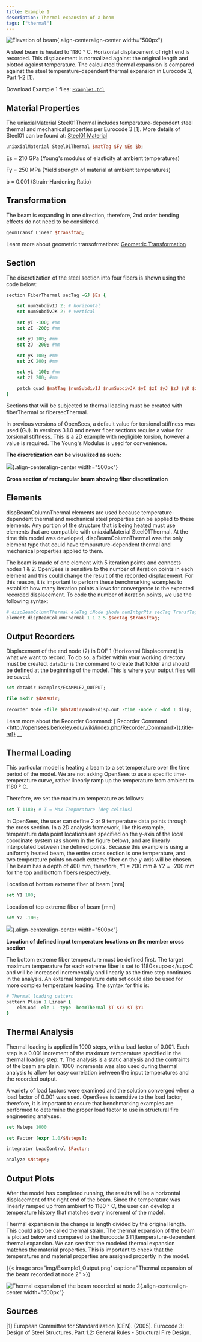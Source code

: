 ```yaml
---
title: Example 1
description: Thermal expansion of a beam
tags: ["thermal"]
---
```



![Elevation of beam](img/Example1_fig1.png){.align-centeralign-center width="500px"}

A steel beam is heated to 1180 &deg; C. Horizontal
displacement of right end is recorded. This displacement is normalized
against the original length and plotted against temperature. The
calculated thermal expansion is compared against the steel
temperature-dependent thermal expansion in Eurocode 3, Part 1-2 \[1\].

Download Example 1 files: [`Example1.tcl`](files/Example1.tcl)

<!--
`Example 1 Outputs <files/Example1_OUTPUT.zip>`{.interpreted-text role="download"}.
-->

## Material Properties

The uniaxialMaterial Steel01Thermal includes temperature-dependent steel
thermal and mechanical properties per Eurocode 3 \[1\]. More details of
Steel01 can be found at: [Steel01 Material](https://opensees.berkeley.edu/wiki/index.php/Steel01_Material)

```tcl
uniaxialMaterial Steel01Thermal $matTag $Fy $Es $b;
```

Es = 210 GPa (Young's modulus of elasticity at ambient temperatures)

Fy = 250 MPa (Yield strength of material at ambient temperatures)

b = 0.001 (Strain-Hardening Ratio)

## Transformation

The beam is expanding in one direction, therefore, 2nd order bending
effects do not need to be considered.

```tcl
geomTransf Linear $transftag;
```

Learn more about geometric transofrmations: [Geometric
Transformation](http://opensees.berkeley.edu/wiki/index.php/Geometric_Transformation_Command)

## Section

The discretization of the steel section into four fibers is shown using
the code below:

```tcl
section FiberThermal secTag -GJ $Es {

    set numSubdivIJ 2; # horizontal
    set numSubdivJK 2; # vertical

    set yI -100; #mm
    set zI -200; #mm

    set yJ 100; #mm
    set zJ -200; #mm

    set yK 100; #mm
    set zK 200; #mm

    set yL -100; #mm
    set zL 200; #mm

    patch quad $matTag $numSubdivIJ $numSubdivJK $yI $zI $yJ $zJ $yK $zK $yL $zL
}
```

Sections that will be subjected to thermal loading must be created with
fiberThermal or fibersecThermal.

In previous versions of OpenSees, a default value for torsional
stiffness was used (GJ). In versions 3.1.0 and newer fiber sections
require a value for torsional stiffness. This is a 2D example with
negligible torsion, however a value is required. The Young\'s Modulus is
used for convenience.

**The discretization can be visualized as such:**

![](../img/Example1_fig2.png){.align-centeralign-center width="500px"}

**Cross section of rectangular beam showing fiber discretization**

## Elements

dispBeamColumnThermal elements are used because temperature-dependent
thermal and mechanical steel properties can be applied to these
elements. Any portion of the structure that is being heated must use
elements that are compatible with uniaxialMaterial Steel01Thermal. At
the time this model was developed, dispBeamColumnThermal was the only
element type that could have tempurature-dependent thermal and
mechanical properties applied to them.

The beam is made of one element with 5 iteration points and connects
nodes 1 & 2. OpenSees is sensitive to the number of iteration points in
each element and this could change the result of the recorded
displacement. For this reason, it is important to perform these
benchmarking examples to establish how many iteration points allows for
convergence to the expected recorded displacement. To code the number of
iteration points, we use the following syntax:


```tcl
# dispBeamColumnThermal eleTag iNode jNode numIntgrPts secTag TransfTag;
element dispBeamColumnThermal 1 1 2 5 $secTag $transftag;
```

## Output Recorders

Displacement of the end node (2) in DOF 1 (Horizontal Displacement) is
what we want to record. To do so, a folder within your working directory
must be created. `dataDir` is the command to create that folder and
should be defined at the beginning of the model. This is where your
output files will be saved.

```tcl
set dataDir Examples/EXAMPLE2_OUTPUT;

file mkdir $dataDir;

recorder Node -file $dataDir/Node2disp.out -time -node 2 -dof 1 disp;
```

Learn more about the Recorder Command: [ Recorder Command
\<http://opensees.berkeley.edu/wiki/index.php/Recorder_Command>]{.title-ref}
\_\_

## Thermal Loading

This particular model is heating a beam to a set temperature over the
time period of the model. We are not asking OpenSees to use a specific
time-temperature curve, rather linearly ramp up the temperature from
ambient to 1180 &deg; C.

Therefore, we set the maximum temperature as follows:


```tcl
set T 1180; # T = Max Tempurature (deg celcius)
```

In OpenSees, the user can define 2 or 9 temperature data points through
the cross section. In a 2D analysis framework, like this example,
temperature data point locations are specified on the y-axis of the
local coordinate system (as shown in the figure below), and are linearly
interpolated between the defined points. Because this example is using a
uniformly heated beam, the entire cross section is one temperature, and
two temperature points on each extreme fiber on the y-axis will be
chosen. The beam has a depth of 400 mm, therefore, Y1 = 200 mm & Y2 =
-200 mm for the top and bottom fibers respectively.

Location of bottom extreme fiber of beam \[mm\]

```tcl
set Y1 100;
```

Location of top extreme fiber of beam \[mm\]

```tcl
set Y2 -100;
```

![](../img/Example1_fig3.png){.align-centeralign-center width="500px"}

**Location of defined input temperature locations on the member cross
section**

The bottom extreme fiber temperature must be defined first. The target
maximum temperature for each extreme fiber is set to 1180\<sup>o\</sup>C
and will be increased incrementally and linearly as the time step
continues in the analysis. An external temperature data set could also
be used for more complex temperature loading. The syntax for this is:

```tcl
# Thermal loading pattern
pattern Plain 1 Linear { 
    eleLoad -ele 1 -type -beamThermal $T $Y2 $T $Y1 
}
```

## Thermal Analysis

Thermal loading is applied in 1000 steps, with a load factor of 0.001.
Each step is a 0.001 increment of the maximum temperature specified in
the thermal loading step: `T`. The analysis is a static analysis and the
contraints of the beam are plain. 1000 increments was also used during
thermal analysis to allow for easy correlation between the input
temperatures and the recorded output.

A variety of load factors were examined and the solution converged when
a load factor of 0.001 was used. OpenSees is sensitive to the load
factor, therefore, it is important to ensure that benchmarking examples
are performed to determine the proper load factor to use in structural
fire engineering analyses.

```tcl
set Nsteps 1000

set Factor [expr 1.0/$Nsteps];

integrator LoadControl $Factor;

analyze $Nsteps;
```

## Output Plots

After the model has completed running, the results will be a horizontal
displacement of the right end of the beam. Since the temperature was
linearly ramped up from ambient to 1180 &deg; C, the user can develop a
temperature history that matches every increment of the model.

Thermal expansion is the change is length divided by the original
length. This could also be called thermal strain. The thermal expansion
of the beam is plotted below and compared to the Eurocode 3
\[1\]temperature-dependent thermal expansion. We can see that the
modeled thermal expansion matches the material properties. This is
important to check that the temperatures and material properties are
assigned propertly in the model.


{{< image src="img/Example1_Output.png" caption="Thermal expansion of the beam recorded at node 2" >}}

![Thermal expansion of the beam recorded at node 2](img/Example1_Output.png){.align-centeralign-center width="500px"}


## Sources

\[1\] European Committee for Standardization (CEN). (2005). Eurocode 3:
Design of Steel Structures, Part 1.2: General Rules - Structural Fire
Design.
